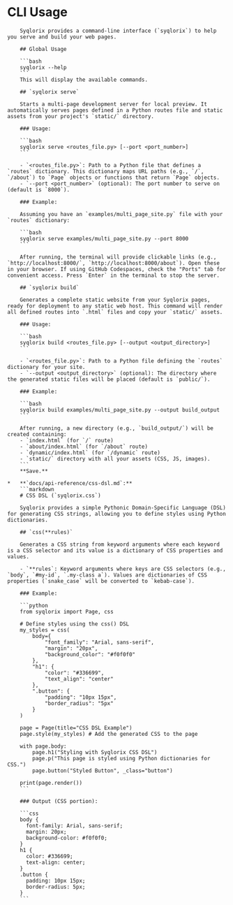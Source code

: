 # CLI Usage

        Syqlorix provides a command-line interface (`syqlorix`) to help you serve and build your web pages.

        ## Global Usage

        ```bash
        syqlorix --help
        ```
        This will display the available commands.

        ## `syqlorix serve`

        Starts a multi-page development server for local preview. It automatically serves pages defined in a Python routes file and static assets from your project's `static/` directory.

        ### Usage:

        ```bash
        syqlorix serve <routes_file.py> [--port <port_number>]
        ```

        - `<routes_file.py>`: Path to a Python file that defines a `routes` dictionary. This dictionary maps URL paths (e.g., `/`, `/about`) to `Page` objects or functions that return `Page` objects.
        - `--port <port_number>` (optional): The port number to serve on (default is `8000`).

        ### Example:

        Assuming you have an `examples/multi_page_site.py` file with your `routes` dictionary:

        ```bash
        syqlorix serve examples/multi_page_site.py --port 8000
        ```

        After running, the terminal will provide clickable links (e.g., `http://localhost:8000/`, `http://localhost:8000/about`). Open these in your browser. If using GitHub Codespaces, check the "Ports" tab for convenient access. Press `Enter` in the terminal to stop the server.

        ## `syqlorix build`

        Generates a complete static website from your Syqlorix pages, ready for deployment to any static web host. This command will render all defined routes into `.html` files and copy your `static/` assets.

        ### Usage:

        ```bash
        syqlorix build <routes_file.py> [--output <output_directory>]
        ```

        - `<routes_file.py>`: Path to a Python file defining the `routes` dictionary for your site.
        - `--output <output_directory>` (optional): The directory where the generated static files will be placed (default is `public/`).

        ### Example:

        ```bash
        syqlorix build examples/multi_page_site.py --output build_output
        ```

        After running, a new directory (e.g., `build_output/`) will be created containing:
        - `index.html` (for `/` route)
        - `about/index.html` (for `/about` route)
        - `dynamic/index.html` (for `/dynamic` route)
        - `static/` directory with all your assets (CSS, JS, images).
        ```
        **Save.**

    *   **`docs/api-reference/css-dsl.md`:**
        ```markdown
        # CSS DSL (`syqlorix.css`)

        Syqlorix provides a simple Pythonic Domain-Specific Language (DSL) for generating CSS strings, allowing you to define styles using Python dictionaries.

        ## `css(**rules)`

        Generates a CSS string from keyword arguments where each keyword is a CSS selector and its value is a dictionary of CSS properties and values.

        - `**rules`: Keyword arguments where keys are CSS selectors (e.g., `body`, `#my-id`, `.my-class a`). Values are dictionaries of CSS properties (`snake_case` will be converted to `kebab-case`).

        ### Example:

        ```python
        from syqlorix import Page, css

        # Define styles using the css() DSL
        my_styles = css(
            body={
                "font_family": "Arial, sans-serif",
                "margin": "20px",
                "background_color": "#f0f0f0"
            },
            "h1": {
                "color": "#336699",
                "text_align": "center"
            },
            ".button": {
                "padding": "10px 15px",
                "border_radius": "5px"
            }
        )

        page = Page(title="CSS DSL Example")
        page.style(my_styles) # Add the generated CSS to the page

        with page.body:
            page.h1("Styling with Syqlorix CSS DSL")
            page.p("This page is styled using Python dictionaries for CSS.")
            page.button("Styled Button", _class="button")

        print(page.render())
        ```

        ### Output (CSS portion):

        ```css
        body {
          font-family: Arial, sans-serif;
          margin: 20px;
          background-color: #f0f0f0;
        }
        h1 {
          color: #336699;
          text-align: center;
        }
        .button {
          padding: 10px 15px;
          border-radius: 5px;
        }
        ```